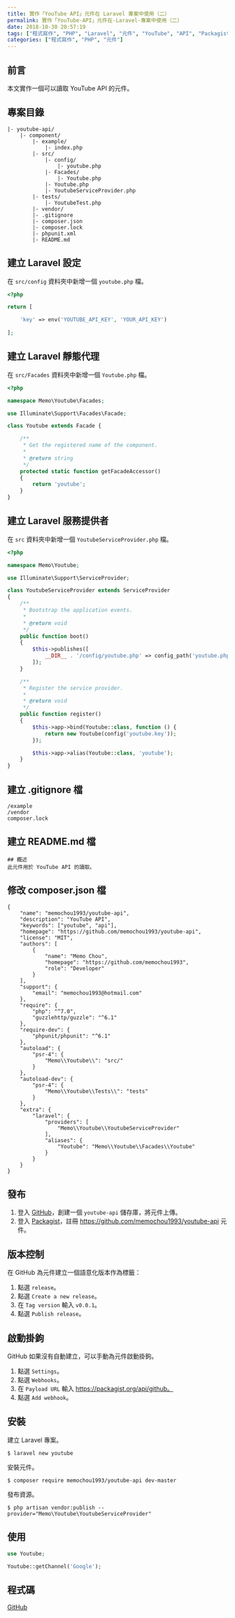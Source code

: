 ```yaml
---
title: 實作「YouTube API」元件在 Laravel 專案中使用（二）
permalink: 實作「YouTube-API」元件在-Laravel-專案中使用（二）
date: 2018-10-30 20:57:19
tags: ["程式寫作", "PHP", "Laravel", "元件", "YouTube", "API", "Packagist"]
categories: ["程式寫作", "PHP", "元件"]
---
```


## 前言
本文實作一個可以讀取 YouTube API 的元件。

## 專案目錄
```
|- youtube-api/
    |- component/
        |- example/
            |- index.php
        |- src/
            |- config/
                |- youtube.php
            |- Facades/
                |- Youtube.php
            |- Youtube.php
            |- YoutubeServiceProvider.php
        |- tests/
            |- YoutubeTest.php
        |- vendor/
        |- .gitignore
        |- composer.json
        |- composer.lock
        |- phpunit.xml
        |- README.md
```

## 建立 Laravel 設定
在 `src/config` 資料夾中新增一個 `youtube.php` 檔。
```PHP
<?php

return [

    'key' => env('YOUTUBE_API_KEY', 'YOUR_API_KEY')
    
];
```

## 建立 Laravel 靜態代理
在 `src/Facades` 資料夾中新增一個 `Youtube.php` 檔。
```PHP
<?php

namespace Memo\Youtube\Facades;

use Illuminate\Support\Facades\Facade;

class Youtube extends Facade {

    /**
     * Get the registered name of the component.
     *
     * @return string
     */
    protected static function getFacadeAccessor()
    {
        return 'youtube';
    }
}
```

## 建立 Laravel 服務提供者
在 `src` 資料夾中新增一個 `YoutubeServiceProvider.php` 檔。
```PHP
<?php

namespace Memo\Youtube;

use Illuminate\Support\ServiceProvider;

class YoutubeServiceProvider extends ServiceProvider
{
    /**
     * Bootstrap the application events.
     *
     * @return void
     */
    public function boot()
    {
        $this->publishes([
            __DIR__ . '/config/youtube.php' => config_path('youtube.php')
        ]);
    }

    /**
     * Register the service provider.
     *
     * @return void
     */
    public function register()
    {
        $this->app->bind(Youtube::class, function () {
            return new Youtube(config('youtube.key'));
        });

        $this->app->alias(Youtube::class, 'youtube');
    }
}
```

## 建立 .gitignore 檔
```
/example
/vendor
composer.lock
```

## 建立 README.md 檔
```
## 概述
此元件用於 YouTube API 的讀取。
```

## 修改 composer.json 檔
```
{
    "name": "memochou1993/youtube-api",
    "description": "YouTube API",
    "keywords": ["youtube", "api"],
    "homepage": "https://github.com/memochou1993/youtube-api",
    "license": "MIT",
    "authors": [
        {
            "name": "Memo Chou",
            "homepage": "https://github.com/memochou1993",
            "role": "Developer"
        }
    ],
    "support": {
        "email": "memochou1993@hotmail.com"
    },
    "require": {
        "php": "^7.0",
        "guzzlehttp/guzzle": "^6.1"
    },
    "require-dev": {
        "phpunit/phpunit": "^6.1"
    },
    "autoload": {
        "psr-4": {
            "Memo\\Youtube\\": "src/"
        }
    },
    "autoload-dev": {
        "psr-4": {
            "Memo\\Youtube\\Tests\\": "tests"
        }
    },
    "extra": {
        "laravel": {
            "providers": [
                "Memo\\Youtube\\YoutubeServiceProvider"
            ],
            "aliases": {
                "Youtube": "Memo\\Youtube\\Facades\\Youtube"
            }
        }
    }
}
```

## 發布
1. 登入 [GitHub](https://github.com/)，創建一個 `youtube-api` 儲存庫，將元件上傳。
2. 登入 [Packagist](https://packagist.org/)，註冊 https://github.com/memochou1993/youtube-api 元件。

## 版本控制
在 GitHub 為元件建立一個語意化版本作為標籤：
1. 點選 `release`。
2. 點選 `Create a new release`。
3. 在 `Tag version` 輸入 `v0.0.1`。
4. 點選 `Publish release`。

## 啟動掛鉤
GitHub 如果沒有自動建立，可以手動為元件啟動掛鉤。
1. 點選 `Settings`。
2. 點選 `Webhooks`。
3. 在 `Payload URL` 輸入 https://packagist.org/api/github。
4. 點選 `Add webhook`。

## 安裝
建立 Laravel 專案。
```
$ laravel new youtube
```

安裝元件。
```
$ composer require memochou1993/youtube-api dev-master
```

發布資源。
```
$ php artisan vendor:publish --provider="Memo\Youtube\YoutubeServiceProvider"
```

## 使用
```PHP
use Youtube;

Youtube::getChannel('Google');
```

## 程式碼
[GitHub](https://github.com/memochou1993/github-api)
